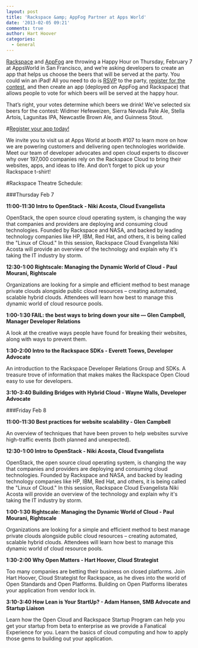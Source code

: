 ```yaml
---
layout: post
title: 'Rackspace &amp; AppFog Partner at Apps World'
date: '2013-02-05 09:21'
comments: true
author: Hart Hoover
categories:
  - General
---
```

[Rackspace](http://www.rackspace.com) and [AppFog](http://appfog.com) are throwing a Happy Hour on Thursday, February 7 at AppsWorld in San Francisco, and we’re asking developers to create an app that helps us choose the beers that will be served at the party. You could win an iPad! All you need to do is [RSVP](http://www.cvent.com/events/rackspace-appfog-happy-hour/event-summary-07b1437cd7ba4459819e587870b0f854.aspx) to the party, [register for the contest](http://get.appfog.com/appsandbeers), and then create an app (deployed on AppFog and Rackspace) that allows people to vote for which beers will be served at the happy hour.

That’s right, your votes determine which beers we drink! We’ve selected six beers for the contest: Widmer Hefeweizen, Sierra Nevada Pale Ale, Stella Artois, Lagunitas IPA, Newcastle Brown Ale, and Guinness Stout.

#[Register your app today!](http://get.appfog.com/appsandbeers)
<!-- more -->

We invite you to visit us at Apps World at booth #107 to learn more on how we are powering customers and delivering open technologies worldwide. Meet our team of developer advocates and open cloud experts to discover why over 197,000 companies rely on the Rackspace Cloud to bring their websites, apps, and ideas to life. And don’t forget to pick up your Rackspace t-shirt!

#Rackspace Theatre Schedule:

###Thursday Feb 7

**11:00-11:30	Intro to OpenStack - Niki Acosta, Cloud Evangelista**

OpenStack, the open source cloud operating system, is changing the way that companies and providers are deploying and consuming cloud technologies. Founded by Rackspace and NASA, and backed by leading technology companies like HP, IBM, Red Hat, and others, it is being called the "Linux of Cloud." In this session, Rackspace Cloud Evangelista Niki Acosta will provide an overview of the technology and explain why it's taking the IT industry by storm.

**12:30-1:00 Rightscale: Managing the Dynamic World of Cloud - Paul Mourani, Rightscale**

Organizations are looking for a simple and efficient method to best manage private clouds alongside public cloud resources – creating automated, scalable hybrid clouds. Attendees will learn how best to manage this dynamic world of cloud resource pools.

**1:00-1:30 FAIL: the best ways to bring down your site — Glen Campbell, Manager Developer Relations**

A look at the creative ways people have found for breaking their websites, along with ways to prevent them.

**1:30-2:00 Intro to the Rackspace SDKs - Everett Toews, Developer Advocate**

An introduction to the Rackspace Developer Relations Group and SDKs. A treasure trove of information that makes makes the Rackspace Open Cloud easy to use for developers.

**3:10-3:40 Building Bridges with Hybrid Cloud - Wayne Walls, Developer Advocate**

###Friday Feb 8

**11:00-11:30	Best practices for website scalability - Glen Campbell**

An overview of techniques that have been proven to help websites survive high-traffic events (both planned and unexpected).

**12:30-1:00 Intro to OpenStack - Niki Acosta, Cloud Evangelista**

OpenStack, the open source cloud operating system, is changing the way that companies and providers are deploying and consuming cloud technologies. Founded by Rackspace and NASA, and backed by leading technology companies like HP, IBM, Red Hat, and others, it is being called the "Linux of Cloud." In this session, Rackspace Cloud Evangelista Niki Acosta will provide an overview of the technology and explain why it's taking the IT industry by storm.

**1:00-1:30 Rightscale: Managing the Dynamic World of Cloud - Paul Mourani, Rightscale**

Organizations are looking for a simple and efficient method to best manage private clouds alongside public cloud resources – creating automated, scalable hybrid clouds. Attendees will learn how best to manage this dynamic world of cloud resource pools.

**1:30-2:00 Why Open Matters - Hart Hoover, Cloud Strategist**

Too many companies are betting their business on closed platforms. Join Hart Hoover, Cloud Strategist for Rackspace, as he dives into the world of Open Standards and Open Platforms. Building on Open Platforms liberates your application from vendor lock in.

**3:10-3:40 How Lean is Your StartUp? - Adam Hansen, SMB Advocate and Startup Liaison**

Learn how the Open Cloud and Rackspace Startup Program can help you get your startup from beta to enterprise as we provide a Fanatical Experience for you.  Learn the basics of cloud computing and how to apply those gems to building out your application.
